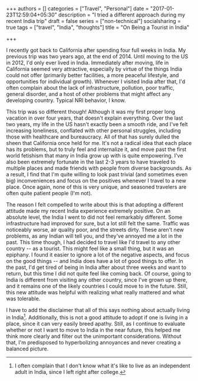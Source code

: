 +++
authors = []
categories = ["Travel", "Personal"]
date = "2017-01-23T12:59:04+05:30"
description = "I tried a different approach during my recent India trip"
draft = false
series = ["non-technical"]
socialsharing = true
tags = ["travel", "India", "thoughts"]
title = "On Being a Tourist in India"

+++

I recently got back to California after spending four full weeks in India. My
previous trip was two years ago, at the end
of 2014. Until moving to the US in 2012, I'd only ever lived in India.
Immediately after moving, life in California seemed very attractive, especially by
virtue of the things India could not offer (primarily better facilities,
a more peaceful lifestyle, and opportunities for individual growth). Whenever I visited
India after that, I'd often complain about the lack of infrastructure, pollution,
poor traffic, general disorder, and a host of other problems that might
affect any developing country. Typical NRI behavior, I know.

This trip was so different though! Although it was my first proper
long vacation in over four years, that doesn't explain everything. Over the last
two years, my life in the US hasn't exactly been a smooth ride, and I've felt
increasing loneliness, conflated with other personal struggles, including those
with healthcare and bureaucracy. All of that has surely dulled the sheen that
California once held for me. It's not a radical idea that each place has its
problems, but to truly feel and internalize it, and move past the
first world fetishism that many in India grow up with is quite
empowering. I've also been extremely fortunate in the last 2-3 years to
have traveled to multiple places and made friends with people
from diverse backgrounds.
As a result, I find that I'm quite willing to look past trivial (and
sometimes even big) inconveniences and focus on the positives whenever I travel
to a new place. Once again, none of this is very unique, and seasoned travelers
are often quite patient people (I'm not).

The reason I felt compelled to write about this is that adopting a different attitude
made my recent India experience extremely positive. On an absolute level, the India
I went to did not feel remarkably different. Some infrastructure had improved for
sure, but a lot still felt the same. Traffic was noticeably worse, air quality poor,
and the streets dirty. These aren't new problems, as any Indian will tell you, and
they've annoyed me a lot in the past. This time though, I had decided to travel like
I'd travel to any other country -- as a tourist. This might feel like a small thing,
but it was an epiphany. I found it easier to ignore a lot of the negative
aspects, and focus on the good things -- and India does have a lot of good things
to offer. In the past, I'd get tired of being in India after about three
weeks and want to return, but this time I did not quite feel like coming back. Of
course, going to India is different from visiting any other country, since I've
grown up there, and it remains one of the likely countries I could move to in the
future. Still, this new attitude was helpful with realizing what really mattered
and what was tolerable.

I have to add the disclaimer that all of this says nothing about
actually living in India[^1]. Additionally, this is not a good attitude to adopt
if one is living in a place, since it can very easily breed apathy. Still, as I
continue to evaluate whether or not I want to move to India in the near future,
this helped me think more clearly and filter out the unimportant considerations.
Without that, I'm predisposed to hyperbolizing annoyances and never creating a
balanced picture.

[^1]: I often complain that I don't know what it's like to live as an independent adult in India, since I left right after college.
